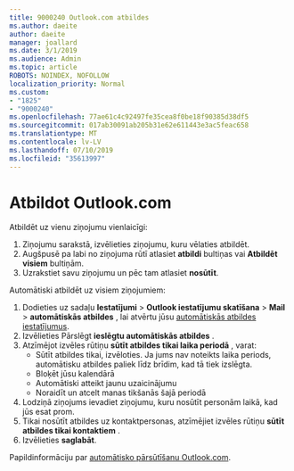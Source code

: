 ```yaml
---
title: 9000240 Outlook.com atbildes
ms.author: daeite
author: daeite
manager: joallard
ms.date: 3/1/2019
ms.audience: Admin
ms.topic: article
ROBOTS: NOINDEX, NOFOLLOW
localization_priority: Normal
ms.custom:
- "1825"
- "9000240"
ms.openlocfilehash: 77ae61c4c92497fe35cea8f0be18f90385d38df5
ms.sourcegitcommit: 017ab30091ab205b31e62e611443e3ac5feac658
ms.translationtype: MT
ms.contentlocale: lv-LV
ms.lasthandoff: 07/10/2019
ms.locfileid: "35613997"
---
```

# <a name="replying-in-outlookcom"></a>Atbildot Outlook.com

Atbildēt uz vienu ziņojumu vienlaicīgi:

1. Ziņojumu sarakstā, izvēlieties ziņojumu, kuru vēlaties atbildēt.
2. Augšpusē pa labi no ziņojuma rūtī atlasiet **atbildi** bultiņas vai **Atbildēt visiem** bultiņām.
3. Uzrakstiet savu ziņojumu un pēc tam atlasiet **nosūtīt**.

Automātiski atbildēt uz visiem ziņojumiem:

1. Dodieties uz sadaļu **Iestatījumi** > **Outlook iestatījumu skatīšana** > **Mail** > **automātiskās atbildes** , lai atvērtu jūsu [automātiskās atbildes iestatījumus](https://outlook.live.com/mail/options/mail/automaticReplies).
2. Izvēlieties Pārslēgt **ieslēgtu automātiskās atbildes** .
3. Atzīmējot izvēles rūtiņu **sūtīt atbildes tikai laika periodā** , varat:
    - Sūtīt atbildes tikai, izvēloties. Ja jums nav noteikts laika periods, automātisku atbildes paliek līdz brīdim, kad tā tiek izslēgta.
    - Bloķēt jūsu kalendārā
    - Automātiski atteikt jaunu uzaicinājumu
    - Noraidīt un atcelt manas tikšanās šajā periodā
4. Lodziņā ziņojums ievadiet ziņojumu, kuru nosūtīt personām laikā, kad jūs esat prom.
5. Tikai nosūtīt atbildes uz kontaktpersonas, atzīmējiet izvēles rūtiņu **sūtīt atbildes tikai kontaktiem** .
6. Izvēlieties **saglabāt**.

Papildinformāciju par [automātisko pārsūtīšanu Outlook.com](https://support.office.com/article/14614626-9855-48dc-a986-dec81d07b1a0?wt.mc_id=Office_Outlook_com_Alchemy).